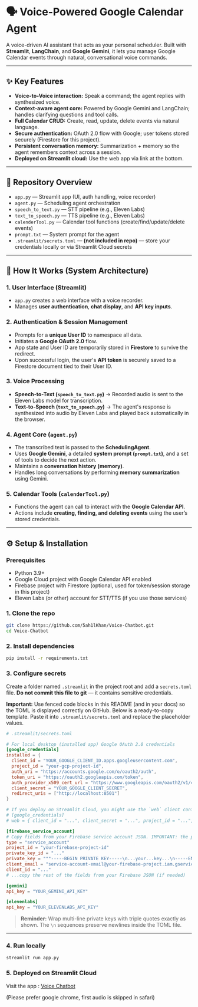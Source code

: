 # 🗣️ Voice-Powered Google Calendar Agent

A voice-driven AI assistant that acts as your personal scheduler. Built with **Streamlit**, **LangChain**, and **Google Gemini**, it lets you manage Google Calendar events through natural, conversational voice commands.

---

## ✨ Key Features

- **Voice-to-Voice interaction:** Speak a command; the agent replies with synthesized voice.
- **Context-aware agent core:** Powered by Google Gemini and LangChain; handles clarifying questions and tool calls.
- **Full Calendar CRUD:** Create, read, update, delete events via natural language.
- **Secure authentication:** OAuth 2.0 flow with Google; user tokens stored securely (Firestore for this project).
- **Persistent conversation memory:** Summarization + memory so the agent remembers context across a session.
- **Deployed on Streamlit cloud:** Use the web app via link at the bottom.

---

## 📁 Repository Overview

- `app.py` — Streamlit app (UI, auth handling, voice recorder)
- `agent.py` — Scheduling agent orchestration
- `speech_to_text.py` — STT pipeline (e.g., Eleven Labs)
- `text_to_speech.py` — TTS pipeline (e.g., Eleven Labs)
- `calenderTool.py` — Calendar tool functions (create/find/update/delete events)
- `prompt.txt` — System prompt for the agent
- `.streamlit/secrets.toml` — **(not included in repo)** — store your credentials locally or via Streamlit Cloud secrets

---

## 🚀 How It Works (System Architecture)

### 1. User Interface (Streamlit)
- `app.py` creates a web interface with a voice recorder.  
- Manages **user authentication**, **chat display**, and **API key inputs**.

### 2. Authentication & Session Management
- Prompts for a **unique User ID** to namespace all data.  
- Initiates a **Google OAuth 2.0** flow.  
- App state and User ID are temporarily stored in **Firestore** to survive the redirect.  
- Upon successful login, the user's **API token** is securely saved to a Firestore document tied to their User ID.

### 3. Voice Processing
- **Speech-to-Text (`speech_to_text.py`)** → Recorded audio is sent to the Eleven Labs model for transcription.  
- **Text-to-Speech (`text_to_speech.py`)** → The agent's response is synthesized into audio by Eleven Labs and played back automatically in the browser.

### 4. Agent Core (`agent.py`)
- The transcribed text is passed to the **SchedulingAgent**.  
- Uses **Google Gemini**, a detailed **system prompt (`prompt.txt`)**, and a set of tools to decide the next action.  
- Maintains a **conversation history (memory)**.  
- Handles long conversations by performing **memory summarization** using Gemini.

### 5. Calendar Tools (`calenderTool.py`)
- Functions the agent can call to interact with the **Google Calendar API**.  
- Actions include **creating, finding, and deleting events** using the user’s stored credentials.

---

## ⚙️ Setup & Installation

### Prerequisites

- Python 3.9+
- Google Cloud project with Google Calendar API enabled
- Firebase project with Firestore (optional, used for token/session storage in this project)
- Eleven Labs (or other) account for STT/TTS (if you use those services)

### 1. Clone the repo

```bash
git clone https://github.com/5ah1lKhan/Voice-Chatbot.git
cd Voice-Chatbot
```

### 2. Install dependencies

```bash
pip install -r requirements.txt
```

### 3. Configure secrets

Create a folder named `.streamlit` in the project root and add a `secrets.toml` file. **Do not commit this file to git** — it contains sensitive credentials.

**Important:** Use fenced code blocks in this README (and in your docs) so the TOML is displayed correctly on GitHub. Below is a ready-to-copy template. Paste it into `.streamlit/secrets.toml` and replace the placeholder values.

```toml
# .streamlit/secrets.toml

# For local desktop (installed app) Google OAuth 2.0 credentials
[google_credentials]
installed = {
  client_id = "YOUR_GOOGLE_CLIENT_ID.apps.googleusercontent.com",
  project_id = "your-gcp-project-id",
  auth_uri = "https://accounts.google.com/o/oauth2/auth",
  token_uri = "https://oauth2.googleapis.com/token",
  auth_provider_x509_cert_url = "https://www.googleapis.com/oauth2/v1/certs",
  client_secret = "YOUR_GOOGLE_CLIENT_SECRET",
  redirect_uris = ["http://localhost:8501"]
}

# If you deploy on Streamlit Cloud, you might use the `web` client config instead:
# [google_credentials]
# web = { client_id = "...", client_secret = "...", project_id = "...", auth_uri = "...", token_uri = "...", redirect_uris = ["https://your-streamlit-app.streamlitapp.com/"] }

[firebase_service_account]
# Copy fields from your Firebase service account JSON. IMPORTANT: the private_key is multi-line — use triple quotes.
type = "service_account"
project_id = "your-firebase-project-id"
private_key_id = "..."
private_key = """-----BEGIN PRIVATE KEY-----\n...your...key...\n-----END PRIVATE KEY-----\n"""
client_email = "service-account-email@your-firebase-project.iam.gserviceaccount.com"
client_id = "..."
# ...copy the rest of the fields from your Firebase JSON (if needed)

[gemini]
api_key = "YOUR_GEMINI_API_KEY"

[elevenlabs]
api_key = "YOUR_ELEVENLABS_API_KEY"
```

> **Reminder:** Wrap multi-line private keys with triple quotes exactly as shown. The `\n` sequences preserve newlines inside the TOML file.

---

### 4. Run locally

```bash
streamlit run app.py
```

### 5. Deployed on Streamlit Cloud
Visit the app : [Voice Chatbot](https://voice-chatbot-next.streamlit.app/)

(Please prefer google chrome, first audio is skipped in safari)